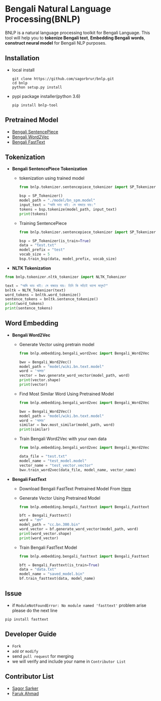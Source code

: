 # Bengali Natural Language Processing(BNLP)

BNLP is a natural language processing toolkit for Bengali Language. This tool will help you to **tokenize Bengali text**, **Embedding Bengali words**, **construct neural model** for Bengali NLP purposes.

## Installation

* local install

  ```
  git clone https://github.com/sagorbrur/bnlp.git
  cd bnlp
  python setup.py install

  ```

* pypi package installer(python 3.6)

  ```pip install bnlp-tool```


## Pretrained Model

* [Bengali SentencePiece](https://github.com/sagorbrur/bnlp/tree/master/model)
* [Bengali Word2Vec](https://drive.google.com/open?id=13fBXPwqpP8-e_aWVognoViTeg5DxSUKR)
* [Bengali FastText](https://drive.google.com/open?id=1KRA91w6dMpuQpowOwLCRplRgSdRzyOYz)

## Tokenization

* **Bengali SentencePiece Tokenization**

  - tokenization using trained model
    ```py
    from bnlp.tokenizer.sentencepiece_tokenizer import SP_Tokenizer

    bsp = SP_Tokenizer()
    model_path = "./model/bn_spm.model"
    input_text = "আমি ভাত খাই। সে বাজারে যায়।"
    tokens = bsp.tokenize(model_path, input_text)
    print(tokens)

    ```
  - Training SentencePiece
    ```py
    from bnlp.tokenizer.sentencepiece_tokenizer import SP_Tokenizer
    
    bsp = SP_Tokenizer(is_train=True)
    data = "test.txt"
    model_prefix = "test"
    vocab_size = 5
    bsp.train_bsp(data, model_prefix, vocab_size) 

    ```

* **NLTK Tokenization**

```py
from bnlp.tokenizer.nltk_tokenizer import NLTK_Tokenizer

text = "আমি ভাত খাই। সে বাজারে যায়। তিনি কি সত্যিই ভালো মানুষ?"
bnltk = NLTK_Tokenizer(text)
word_tokens = bnltk.word_tokenize()
sentence_tokens = bnltk.sentence_tokenize()
print(word_tokens)
print(sentence_tokens)

```


## Word Embedding

* **Bengali Word2Vec**

  - Generate Vector using pretrain model

    ```py
    from bnlp.embedding.bengali_word2vec import Bengali_Word2Vec

    bwv = Bengali_Word2Vec()
    model_path = "model/wiki.bn.text.model"
    word = 'আমার'
    vector = bwv.generate_word_vector(model_path, word)
    print(vector.shape)
    print(vector)

    ```

  - Find Most Similar Word Using Pretrained Model

    ```py
    from bnlp.embedding.bengali_word2vec import Bengali_Word2Vec

    bwv = Bengali_Word2Vec()
    model_path = "model/wiki.bn.text.model"
    word = 'আমার'
    similar = bwv.most_similar(model_path, word)
    print(similar)

    ```
  - Train Bengali Word2Vec with your own data

    ```py
    from bnlp.embedding.bengali_word2vec import Bengali_Word2Vec

    data_file = "test.txt"
    model_name = "test_model.model"
    vector_name = "test_vector.vector"
    bwv.train_word2vec(data_file, model_name, vector_name)


    ```
    
 * **Bengali FastText**
 

    - Download Bengali FastText Pretrained Model From [Here](https://dl.fbaipublicfiles.com/fasttext/vectors-crawl/cc.bn.300.bin.gz)

    - Generate Vector Using Pretrained Model
      

      ```py
      from bnlp.embedding.bengali_fasttext import Bengali_Fasttext

      bft = Bengali_Fasttext()
      word = "গ্রাম"
      model_path = "cc.bn.300.bin"
      word_vector = bf.generate_word_vector(model_path, word)
      print(word_vector.shape)
      print(word_vector)


      ```
    - Train Bengali FastText Model

      ```py
      from bnlp.embedding.bengali_fasttext import Bengali_Fasttext

      bft = Bengali_Fasttext(is_train=True)
      data = "data.txt"
      model_name = "saved_model.bin"
      bf.train_fasttext(data, model_name)

      ```

## Issue
* if `ModuleNotFoundError: No module named 'fasttext'` problem arise please do the next line

```pip install fasttext```

## Developer Guide

* `Fork`
* `add` or `modify`
* send `pull request` for merging
* we will verify and include your name in `Contributor List`

## Contributor List

* [Sagor Sarker](https://github.com/sagorbrur)
* [Faruk Ahmad](https://github.com/faruk-ahmad)

